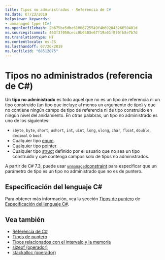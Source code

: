 ```yaml
---
title: Tipos no administrados - Referencia de C#
ms.date: 07/23/2019
helpviewer_keywords:
- unmanaged type [C#]
ms.openlocfilehash: 2b675be5dbc61006725549f4b69284326650401d
ms.sourcegitcommit: 463f3f050cecc0b6403e67f19a61f870fb8e7b7d
ms.translationtype: HT
ms.contentlocale: es-ES
ms.lasthandoff: 07/26/2019
ms.locfileid: "68512075"
---
```

# <a name="unmanaged-types-c-reference"></a>Tipos no administrados (referencia de C#)

Un **tipo no administrado** es todo aquel que no es un tipo de referencia ni un tipo construido (un tipo que incluye al menos un argumento de tipo) y que no contiene ningún campo de tipo de referencia ni de tipo construido en ningún nivel del anidamiento. En otras palabras, un tipo no administrado es uno de los siguientes:

- `sbyte`, `byte`, `short`, `ushort`, `int`, `uint`, `long`, `ulong`, `char`, `float`, `double`, `decimal` o `bool`
- Cualquier tipo [enum](../keywords/enum.md).
- Cualquier tipo [pointer](../../programming-guide/unsafe-code-pointers/pointer-types.md).
- Cualquier tipo [struct](../keywords/struct.md) definido por el usuario que no sea un tipo construido y que contenga campos solo de tipos no administrados.

A partir de C# 7.3, puede usar [`unmanaged`constraint](../../programming-guide/generics/constraints-on-type-parameters.md#unmanaged-constraint) para especificar que un parámetro de tipo es un tipo no administrado que no es de puntero.

## <a name="c-language-specification"></a>Especificación del lenguaje C#

Para obtener más información, vea la sección [Tipos de puntero](~/_csharplang/spec/unsafe-code.md#pointer-types) de [Especificación del lenguaje C#](~/_csharplang/spec/introduction.md).

## <a name="see-also"></a>Vea también

- [Referencia de C#](../index.md)
- [Tipos de puntero](../../programming-guide/unsafe-code-pointers/pointer-types.md)
- [Tipos relacionados con el intervalo y la memoria](../../../standard/memory-and-spans/index.md)
- [sizeof (operador)](../operators/sizeof.md)
- [stackalloc (operador)](../operators/stackalloc.md)
